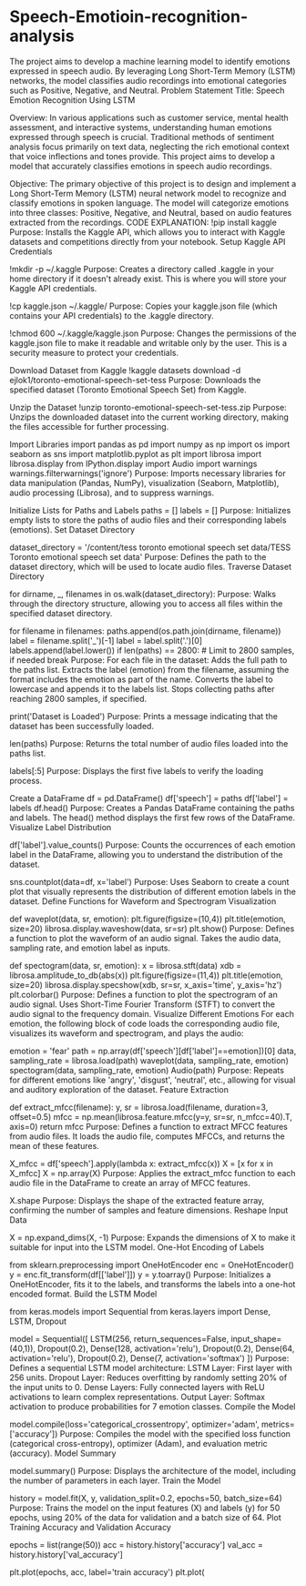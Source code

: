 # Speech-Emotioin-recognition-analysis
 The project aims to develop a machine learning model to identify emotions expressed in speech audio. By leveraging Long Short-Term Memory (LSTM) networks, the model classifies audio recordings into emotional categories such as Positive, Negative, and Neutral.
Problem Statement
Title: Speech Emotion Recognition Using LSTM

Overview: In various applications such as customer service, mental health assessment, and interactive systems, understanding human emotions expressed through speech is crucial. Traditional methods of sentiment analysis focus primarily on text data, neglecting the rich emotional context that voice inflections and tones provide. This project aims to develop a model that accurately classifies emotions in speech audio recordings.

Objective: The primary objective of this project is to design and implement a Long Short-Term Memory (LSTM) neural network model to recognize and classify emotions in spoken language. The model will categorize emotions into three classes: Positive, Negative, and Neutral, based on audio features extracted from the recordings.
CODE EXPLANATION:
!pip install kaggle
Purpose: Installs the Kaggle API, which allows you to interact with Kaggle datasets and competitions directly from your notebook.
Setup Kaggle API Credentials

!mkdir -p ~/.kaggle
Purpose: Creates a directory called .kaggle in your home directory if it doesn't already exist. This is where you will store your Kaggle API credentials.

!cp kaggle.json ~/.kaggle/
Purpose: Copies your kaggle.json file (which contains your API credentials) to the .kaggle directory.

!chmod 600 ~/.kaggle/kaggle.json
Purpose: Changes the permissions of the kaggle.json file to make it readable and writable only by the user. This is a security measure to protect your credentials.

Download Dataset from Kaggle
!kaggle datasets download -d ejlok1/toronto-emotional-speech-set-tess
Purpose: Downloads the specified dataset (Toronto Emotional Speech Set) from Kaggle.

Unzip the Dataset
!unzip toronto-emotional-speech-set-tess.zip 
Purpose: Unzips the downloaded dataset into the current working directory, making the files accessible for further processing.

Import Libraries
import pandas as pd
import numpy as np
import os
import seaborn as sns
import matplotlib.pyplot as plt
import librosa
import librosa.display
from IPython.display import Audio
import warnings
warnings.filterwarnings('ignore')
Purpose: Imports necessary libraries for data manipulation (Pandas, NumPy), visualization (Seaborn, Matplotlib), audio processing (Librosa), and to suppress warnings.

Initialize Lists for Paths and Labels
paths = []
labels = []
Purpose: Initializes empty lists to store the paths of audio files and their corresponding labels (emotions).
Set Dataset Directory

dataset_directory = '/content/tess toronto emotional speech set data/TESS Toronto emotional speech set data'
Purpose: Defines the path to the dataset directory, which will be used to locate audio files.
Traverse Dataset Directory

for dirname, _, filenames in os.walk(dataset_directory):
Purpose: Walks through the directory structure, allowing you to access all files within the specified dataset directory.

for filename in filenames:
    paths.append(os.path.join(dirname, filename))
    label = filename.split('_')[-1]
    label = label.split('.')[0]
    labels.append(label.lower())
    if len(paths) == 2800:  # Limit to 2800 samples, if needed
        break
Purpose: For each file in the dataset:
Adds the full path to the paths list.
Extracts the label (emotion) from the filename, assuming the format includes the emotion as part of the name.
Converts the label to lowercase and appends it to the labels list.
Stops collecting paths after reaching 2800 samples, if specified.

print('Dataset is Loaded')
Purpose: Prints a message indicating that the dataset has been successfully loaded.

len(paths)
Purpose: Returns the total number of audio files loaded into the paths list.

labels[:5]
Purpose: Displays the first five labels to verify the loading process.

Create a DataFrame
df = pd.DataFrame()
df['speech'] = paths
df['label'] = labels
df.head()
Purpose: Creates a Pandas DataFrame containing the paths and labels. The head() method displays the first few rows of the DataFrame.
Visualize Label Distribution

df['label'].value_counts()
Purpose: Counts the occurrences of each emotion label in the DataFrame, allowing you to understand the distribution of the dataset.

sns.countplot(data=df, x='label')
Purpose: Uses Seaborn to create a count plot that visually represents the distribution of different emotion labels in the dataset.
Define Functions for Waveform and Spectrogram Visualization

def waveplot(data, sr, emotion):
    plt.figure(figsize=(10,4))
    plt.title(emotion, size=20)
    librosa.display.waveshow(data, sr=sr)
    plt.show()
Purpose: Defines a function to plot the waveform of an audio signal. Takes the audio data, sampling rate, and emotion label as inputs.

def spectogram(data, sr, emotion):
    x = librosa.stft(data)
    xdb = librosa.amplitude_to_db(abs(x))
    plt.figure(figsize=(11,4))
    plt.title(emotion, size=20)
    librosa.display.specshow(xdb, sr=sr, x_axis='time', y_axis='hz')
    plt.colorbar()
Purpose: Defines a function to plot the spectrogram of an audio signal. Uses Short-Time Fourier Transform (STFT) to convert the audio signal to the frequency domain.
Visualize Different Emotions
For each emotion, the following block of code loads the corresponding audio file, visualizes its waveform and spectrogram, and plays the audio:


emotion = 'fear'
path = np.array(df['speech'][df['label']==emotion])[0]
data, sampling_rate = librosa.load(path)
waveplot(data, sampling_rate, emotion)
spectogram(data, sampling_rate, emotion)
Audio(path)
Purpose: Repeats for different emotions like 'angry', 'disgust', 'neutral', etc., allowing for visual and auditory exploration of the dataset.
Feature Extraction

def extract_mfcc(filename):
    y, sr = librosa.load(filename, duration=3, offset=0.5)
    mfcc = np.mean(librosa.feature.mfcc(y=y, sr=sr, n_mfcc=40).T, axis=0)
    return mfcc
Purpose: Defines a function to extract MFCC features from audio files. It loads the audio file, computes MFCCs, and returns the mean of these features.

X_mfcc = df['speech'].apply(lambda x: extract_mfcc(x))
X = [x for x in X_mfcc]
X = np.array(X)
Purpose: Applies the extract_mfcc function to each audio file in the DataFrame to create an array of MFCC features.

X.shape
Purpose: Displays the shape of the extracted feature array, confirming the number of samples and feature dimensions.
Reshape Input Data

X = np.expand_dims(X, -1)
Purpose: Expands the dimensions of X to make it suitable for input into the LSTM model.
One-Hot Encoding of Labels

from sklearn.preprocessing import OneHotEncoder
enc = OneHotEncoder()
y = enc.fit_transform(df[['label']])
y = y.toarray()
Purpose: Initializes a OneHotEncoder, fits it to the labels, and transforms the labels into a one-hot encoded format.
Build the LSTM Model

from keras.models import Sequential
from keras.layers import Dense, LSTM, Dropout

model = Sequential([
    LSTM(256, return_sequences=False, input_shape=(40,1)),
    Dropout(0.2),
    Dense(128, activation='relu'),
    Dropout(0.2),
    Dense(64, activation='relu'),
    Dropout(0.2),
    Dense(7, activation='softmax')
])
Purpose: Defines a sequential LSTM model architecture:
LSTM Layer: First layer with 256 units.
Dropout Layer: Reduces overfitting by randomly setting 20% of the input units to 0.
Dense Layers: Fully connected layers with ReLU activations to learn complex representations.
Output Layer: Softmax activation to produce probabilities for 7 emotion classes.
Compile the Model

model.compile(loss='categorical_crossentropy', optimizer='adam', metrics=['accuracy'])
Purpose: Compiles the model with the specified loss function (categorical cross-entropy), optimizer (Adam), and evaluation metric (accuracy).
Model Summary

model.summary()
Purpose: Displays the architecture of the model, including the number of parameters in each layer.
Train the Model

history = model.fit(X, y, validation_split=0.2, epochs=50, batch_size=64)
Purpose: Trains the model on the input features (X) and labels (y) for 50 epochs, using 20% of the data for validation and a batch size of 64.
Plot Training Accuracy and Validation Accuracy

epochs = list(range(50))
acc = history.history['accuracy']
val_acc = history.history['val_accuracy']

plt.plot(epochs, acc, label='train accuracy')
plt.plot(







